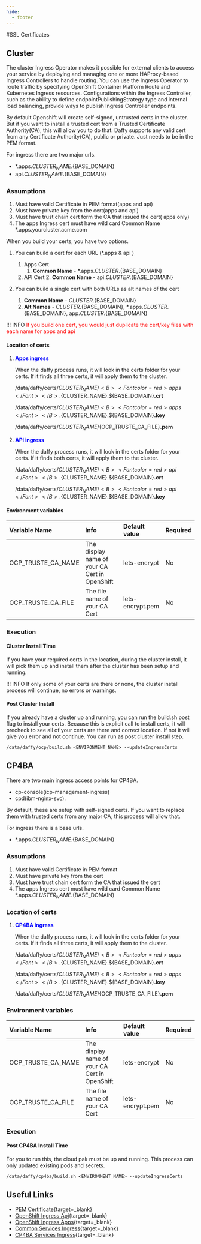 ```yaml
---
hide:
  - footer
---
```

<script>
  document.title = "SSL Certificates";
</script>
#SSL Certificates

## Cluster
The cluster Ingress Operator makes it possible for external clients to access your service by deploying and managing one or more HAProxy-based Ingress Controllers to handle routing. You can use the Ingress Operator to route traffic by specifying OpenShift Container Platform Route and Kubernetes Ingress resources. Configurations within the Ingress Controller, such as the ability to define endpointPublishingStrategy type and internal load balancing, provide ways to publish Ingress Controller endpoints.

By default Openshift will create self-signed, untrusted certs in the cluster.  But if you want to install a trusted cert from a Trusted Certificate Authority(CA), this will allow you to do that.  Daffy supports any valid cert from any Certificate Authority(CA), public or private.  Just needs to be in the PEM format.

For ingress there are two major urls.  

  - *.apps.${CLUSTER_NAME}.${BASE_DOMAIN}
  - api.${CLUSTER_NAME}.${BASE_DOMAIN}

### Assumptions
1.  Must have valid Certificate in PEM format(apps and api)
2.  Must have private key from the cert(apps and api)
3.  Must have trust chain cert form the CA that issued the cert( apps only)
4.  The apps Ingress cert must have wild card Common Name  *.apps.yourcluster.acme.com


When you build your certs, you have two options.

1.  You can build a cert for each URL (*.apps & api ) 

    1.  Apps Cert 
        1.  **Common Name** - *.apps.${CLUSTER}.${BASE_DOMAIN}
    2.  API Cert 
        2.  **Common Name** - api.${CLUSTER}.${BASE_DOMAIN}


2.  You can build a single cert with both URLs as alt names of the cert
    1.  **Common Name** - ${CLUSTER}.${BASE_DOMAIN}
    2.  **Alt Names**   - ${CLUSTER}.${BASE_DOMAIN}, *.apps.${CLUSTER}.${BASE_DOMAIN}, app.${CLUSTER}.${BASE_DOMAIN}


!!! INFO
    <Font color=red>If you build one cert, you would just duplicate the cert/key files with each name for apps and api</Font>



#### Location of certs
1. <B><Font color=blue>Apps ingress</Font></B>

    When the daffy process runs, it will look in the certs folder for your certs.  If it finds all three certs, it will apply them to the cluster.

    /data/daffy/certs/${CLUSTER_NAME}/<B><Font color=red>apps</Font></B>.${CLUSTER_NAME}.${BASE_DOMAIN}**.crt**

    /data/daffy/certs/${CLUSTER_NAME}/<B><Font color=red>apps</Font></B>.${CLUSTER_NAME}.${BASE_DOMAIN}**.key**

    /data/daffy/certs/${CLUSTER_NAME}/${OCP_TRUSTE_CA_FILE}**.pem**

2. <B><Font color=blue>API ingress</Font></B>

    When the daffy process runs, it will look in the certs folder for your certs.  If it finds both certs, it will apply them to the cluster.

    /data/daffy/certs/${CLUSTER_NAME}/<B><Font color=red>api</Font></B>.${CLUSTER_NAME}.${BASE_DOMAIN}**.crt**

    /data/daffy/certs/${CLUSTER_NAME}/<B><Font color=red>api</Font></B>.${CLUSTER_NAME}.${BASE_DOMAIN}**.key**


#### Environment variables
| Variable Name           | Info                                          | Default value       | Required    |
| :---------              |    :---------                                 |   :----             |   :----     |
| OCP_TRUSTE_CA_NAME      | The display name of your CA Cert in OpenShift |   lets-encrypt      |   No       |
| OCP_TRUSTE_CA_FILE      | The file name of your CA Cert                 |   lets-encrypt.pem  |   No       |


### Execution

#### Cluster Install Time

If you have your required certs in the location, during the cluster install, it will pick them up and install them after the cluster has been setup and running.

!!! INFO
	If only some of your certs are there or none, the cluster install process will continue, no errors or warnings.


#### Post Cluster Install

If you already have a cluster up and running, you can run the build.sh post flag to install your certs.  Because this is explicit call to install certs, it will precheck to see all of your certs are there and correct location.  If not it will give you error and not continue. You can run as post cluster install step.


```shell
/data/daffy/ocp/build.sh <ENVIRONMENT_NAME> --updateIngressCerts
```


## CP4BA

There are two main ingress access points for CP4BA.

  - cp-console(icp-management-ingress)
  - cpd(ibm-nginx-svc).

By default, these are setup with self-signed certs. If you want to replace them with trusted certs from any major CA, this process will allow that.


For ingress there is a base urls.  

  - *.apps.${CLUSTER_NAME}.${BASE_DOMAIN}


### Assumptions
1.  Must have valid Certificate in PEM format
2.  Must have private key from the cert
3.  Must have trust chain cert form the CA that issued the cert
4.  The apps Ingress cert must have wild card Common Name  *.apps.${CLUSTER_NAME}.${BASE_DOMAIN}


### Location of certs
1. <B><Font color=blue>CP4BA ingress</Font></B>

    When the daffy process runs, it will look in the certs folder for your certs.  If it finds all three certs, it will apply them to the cluster.

    /data/daffy/certs/${CLUSTER_NAME}/<B><Font color=red>apps</Font></B>.${CLUSTER_NAME}.${BASE_DOMAIN}**.crt**

    /data/daffy/certs/${CLUSTER_NAME}/<B><Font color=red>apps</Font></B>.${CLUSTER_NAME}.${BASE_DOMAIN}**.key**

    /data/daffy/certs/${CLUSTER_NAME}/${OCP_TRUSTE_CA_FILE}**.pem**


### Environment variables
| Variable Name           | Info                                          | Default value       | Required    |
| :---------              |    :---------                                 |   :----             |   :----     |
| OCP_TRUSTE_CA_NAME      | The display name of your CA Cert in OpenShift |   lets-encrypt      |   No       |
| OCP_TRUSTE_CA_FILE      | The file name of your CA Cert                 |   lets-encrypt.pem  |   No       |

### Execution

#### Post CP4BA Install Time
For you to run this, the cloud pak must be up and running.  This process can only updated existing pods and secrets.


```shell
/data/daffy/cp4ba/build.sh <ENVIRONMENT_NAME> --updateIngressCerts
```



## Useful Links
- [PEM Certificate](https://aboutssl.org/what-is-pem-certificate-file/){target=_blank}
- [OpenShift Ingress Api](https://docs.openshift.com/container-platform/4.10/security/certificates/api-server.html){target=_blank}
- [OpenShift Ingress Apps](https://docs.openshift.com/container-platform/4.10/security/certificates/replacing-default-ingress-certificate.html){target=_blank}
- [Common Services Ingress](https://www.ibm.com/docs/en/cloud-paks/cp-integration/2022.4?topic=certificates-creating-custom-hostname){target=_blank}
- [CP4BA Services Ingress](https://www.ibm.com/docs/en/cloud-paks/cp-biz-automation/22.0.2?topic=security-customizing-cloud-pak-entry-point){target=_blank}
